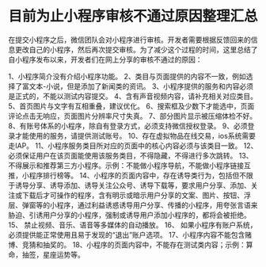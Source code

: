# 目前为止小程序审核不通过原因整理汇总

在提交小程序之后，微信团队会对小程序进行审核。开发者需要根据反馈回来的信息更改自己的小程序，然后再次提交审核。为了减少这个过程的时间，这里总结了自小程序发布以来，开发者们在网上分享的审核不通过的原因：

1、小程序简介没有介绍小程序功能。
2、类目与页面提供的内容不一致，例如选择了富文本-小说，但是添加了新闻类的资讯。
3、小程序提供的服务和内容必须是正式的，不能以测试内容提交。
4、含有声音视频内容，请补充相关对应类目。
5、首页图片与文字有互相重叠，建议优化。
6、搜索框及少数下才能选中，页面评论点击无响应，页面图片分辨率尺寸失真。
7、部分图片显示被压缩体检不好。
8、有账号体系的小程序，除自有登录方式，必须支持微信授权登录。
9、必须登录才能使用的服务，请提供测试账号。
10、存在虚拟物品在线交易，ios系统需要走IAP。
11、小程序服务类目所对应的页面中的核心内容必须与该类目一致。
12、必须保证用户在该页面能使用该服务类目，不得隐藏，不得进行多次跳转。
13、不得展示和推荐第三方小程序。示例：不能做小程序导航，不能做小程序链接互推，小程序排行榜等。
14、小程序的页面内容中，存在诱导类行为，包括但不限于诱导分享、诱导添加、诱导关注公众号、诱导下载等，要求用户分享、添加、关注或下载后才可操作的程序，含有明示或暗示用户分享的文案、图片、按钮、浮层、弹窗等的小程序，通过利益诱惑诱导用户分享、传播的小程序，用夸张言语来胁迫、引诱用户分享的小程序，强制或诱导用户添加小程序的，都将会被拒绝。
15、 禁止视频、音乐、语音等多媒体的自动播放。
16、 如果小程序有账户系统，必须提供能正常使用且易于发现的“退出”账户选项。
17、小程序内容不能包含赌博、竞猜和抽奖的。
18、小程序的页面内容中，不能存在测试类内容；示例：算命，抽签，星座运势等。


